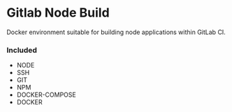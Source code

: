 # Gitlab Node Build


Docker environment suitable for building node applications within GitLab CI.



### Included

* NODE
* SSH 
* GIT
* NPM
* DOCKER-COMPOSE
* DOCKER
